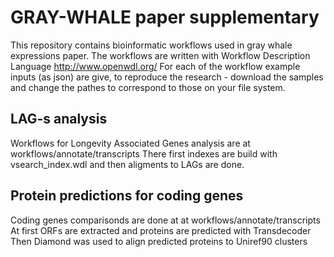 GRAY-WHALE paper supplementary
==============================

This repository contains bioinformatic workflows used in gray whale expressions paper.
The workflows are written with Workflow Description Language http://www.openwdl.org/ 
For each of the workflow example inputs (as json) are give, to reproduce the research - download the samples and change the pathes to correspond to those on your file system.


LAG-s analysis
--------------
Workflows for Longevity Associated Genes analysis  are at workflows/annotate/transcripts
There first indexes are build with vsearch_index.wdl and then aligments to LAGs are done.

Protein predictions for coding genes
-------------------------------------
Coding genes comparisonds are done at at workflows/annotate/transcripts
At first ORFs are extracted and proteins are predicted with Transdecoder
Then Diamond was used to align predicted proteins to Uniref90 clusters 